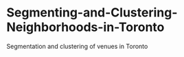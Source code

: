 # Segmenting-and-Clustering-Neighborhoods-in-Toronto
Segmentation and clustering of venues in Toronto

